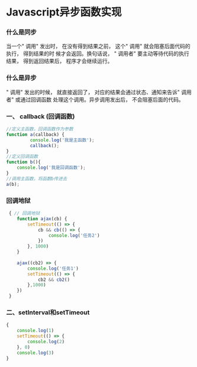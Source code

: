 # Javascript异步函数实现

### 什么是同步

当一个" 调用" 发出时， 在没有得到结果之前， 这个" 调用" 就会阻塞后面代码的执行， 得到结果的时
候才会返回。换句话说， " 调用者" 要主动等待代码的执行结果， 得到返回结果后， 程序才会继续运行。

### 什么是异步

" 调用" 发出的时候， 就直接返回了， 对应的结果会通过状态、通知来告诉" 调用者" 或通过回调函数
处理这个调用。异步调用发出后， 不会阻塞后面的代码。

### 一、 callback (回调函数)

```javascript
//定义主函数，回调函数作为参数
function a(callback) {
         console.log('我是主函数'); 
         callback(); 
}
//定义回调函数
function b(){
    console.log('我是回调函数');  
}
//调用主函数，将函数b传进去
a(b);

```

### 回调地狱

```javascript
 { // 回调地狱
    function ajax(cb) {
        setTimeout(() => {
            cb && cb(() => {
                console.log('任务2')
            })
        }, 1000)
    }
    
    ajax((cb2) => {
        console.log('任务1')
        setTimeout(() => {
            cb2 && cb2()
        },1000)
    })
 }
```

### 二、setInterval和setTimeout

```javascript
{
    console.log(1)
    setTimeout(() => {
        console.log(2)
    }, 0)
    console.log(3)
}
```

